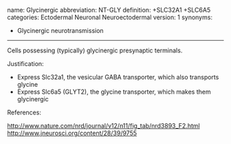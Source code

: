 name: Glycinergic
abbreviation: NT-GLY
definition: +SLC32A1 +SLC6A5
categories: Ectodermal Neuronal Neuroectodermal
version: 1
synonyms:
- Glycinergic neurotransmission
---

Cells possessing (typically) glycinergic presynaptic terminals. 

Justification:

* Express Slc32a1, the vesicular GABA transporter, which also transports glycine
* Express Slc6a5 (GLYT2), the glycine transporter, which makes them glycinergic

References:

http://www.nature.com/nrd/journal/v12/n11/fig_tab/nrd3893_F2.html
http://www.jneurosci.org/content/28/39/9755